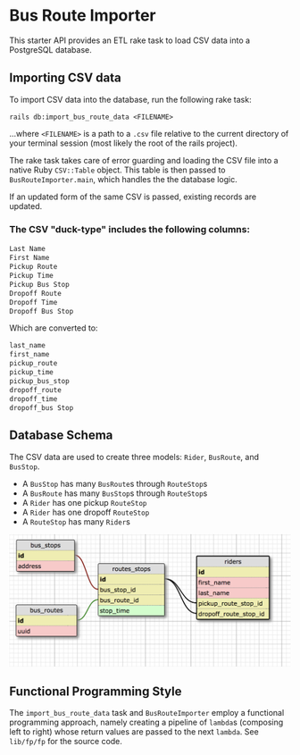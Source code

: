 # Bus Route Importer

This starter API provides an ETL rake task to load CSV data into a PostgreSQL
database.

## Importing CSV data

To import CSV data into the database, run the following rake task:

```shell
rails db:import_bus_route_data <FILENAME>
```

...where `<FILENAME>` is a path to a `.csv` file relative to the current
directory of your terminal session (most likely the root of the rails project).

The rake task takes care of error guarding and loading the CSV file into a
native Ruby `CSV::Table` object. This table is then passed to
`BusRouteImporter.main`, which handles the the database logic.

If an updated form of the same CSV is passed, existing records are updated.

### The CSV "duck-type" includes the following columns:

```
Last Name
First Name
Pickup Route
Pickup Time
Pickup Bus Stop
Dropoff Route
Dropoff Time
Dropoff Bus Stop
```

Which are converted to:

```
last_name
first_name
pickup_route
pickup_time
pickup_bus_stop
dropoff_route
dropoff_time
dropoff_bus Stop
```

## Database Schema

The CSV data are used to create three models: `Rider`, `BusRoute`, and
`BusStop`.

* A `BusStop` has many `BusRoute`s through `RouteStop`s
* A `BusRoute` has many `BusStop`s through `RouteStop`s
* A `Rider` has one pickup `RouteStop`
* A `Rider` has one dropoff `RouteStop`
* A `RouteStop` has many `Rider`s

![](public/db_schema.png)

## Functional Programming Style

The `import_bus_route_data` task and `BusRouteImporter` employ a functional
programming approach, namely creating a pipeline of `lambda`s (composing left to
right) whose return values are passed to the next `lambda`. See `lib/fp/fp` for
the source code.
